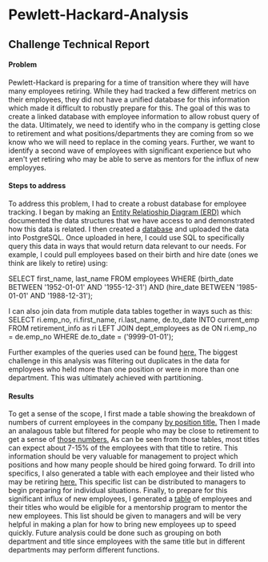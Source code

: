 # Pewlett-Hackard-Analysis

## Challenge Technical Report
#### Problem
Pewlett-Hackard is preparing for a time of transition where they will have many employees retiring. While they had tracked a few different metrics on their employees, they did not have a unified database for this information which made it difficult to robustly prepare for this. The goal of this was to create a linked database with employee information to allow robust query of the data. Ultimately, we need to identify who in the company is getting close to retirement and what positions/departments they are coming from so we know who we will need to replace in the coming years. Further, we want to identify a second wave of employees with significant experience but who aren't yet retiring who may be able to serve as mentors for the influx of new employyes.

#### Steps to address
To address this problem, I had to create a robust database for employee tracking. I began by making an [Entity Relatioship Diagram (ERD)](EmployeeDB.png) which documented the data structures that we have access to and demonstrated how this data is related. I then created a [database](schema.sql) and uploaded the data into PostgreSQL. Once uploaded in here, I could use SQL to specifically query this data in ways that would return data relevant to our needs. For example, I could pull employees based on their birth and hire date (ones we think are likely to retire) using:

SELECT first_name, last_name
FROM employees
WHERE (birth_date BETWEEN '1952-01-01' AND '1955-12-31')
AND (hire_date BETWEEN '1985-01-01' AND '1988-12-31');

I can also join data from mutiple data tables together in ways such as this:
SELECT ri.emp_no,
	ri.first_name,
	ri.last_name,
de.to_date
INTO current_emp
FROM retirement_info as ri
LEFT JOIN dept_employees as de
ON ri.emp_no = de.emp_no
WHERE de.to_date = ('9999-01-01');

Further examples of the queries used can be found [here.](queries.sql) The biggest challenge in this analysis was filtering out duplicates in the data for employees who held more than one position or were in more than one department. This was ultimately achieved with partitioning.

#### Results
To get a sense of the scope, I first made a table showing the breakdown of numbers of current employees in the company [by position title.](Queries/Challenge/num_title_total.csv) Then I made an analagous table but filtered for people who may be close to retirement to get a sense of [those numbers.](Queries/Challenge/num_title_retire.csv) As can be seen from those tables, most titles can expect about 7-15% of the employees with that title to retire. This information should be very valuable for management to project which positions and how many people should be hired going forward. To drill into specifics, I also generated a table with each employee and their listed who may be retiring [here.](Queries/Challenge/cur_emp_info_title.csv) This specific list can be distributed to managers to begin preparing for individual situations. Finally, to prepare for this significant influx of new employees, I generated a [table](Queries/Challenge/mentor_info.csv) of employees and their titles who would be eligible for a mentorship program to mentor the new employees. This list should be given to managers and will be very helpful in making a plan for how to bring new employees up to speed quickly. Future analysis could be done such as grouping on both department and title since employees with the same title but in different departments may perform different functions.
